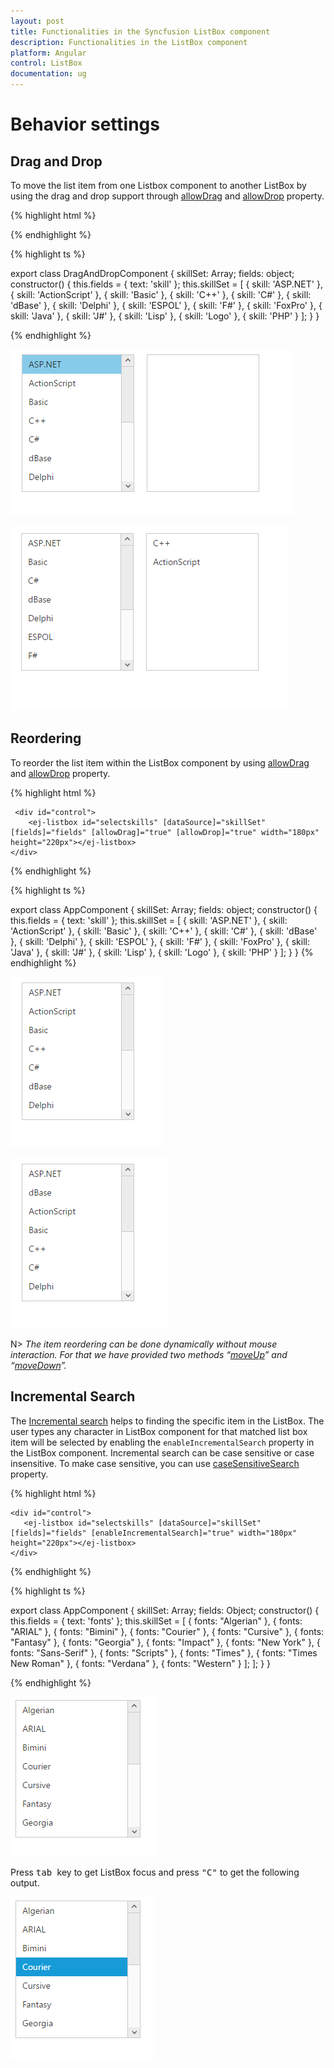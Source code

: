 ```yaml
---
layout: post
title: Functionalities in the Syncfusion ListBox component
description: Functionalities in the ListBox component
platform: Angular
control: ListBox
documentation: ug
---
```

# Behavior settings

## Drag and Drop

To move the list item from one Listbox component to another ListBox by using the drag and drop support through [allowDrag](https://help.syncfusion.com/api/js/ejlistbox#members:allowdrag) and [allowDrop](https://help.syncfusion.com/api/js/ejlistbox#members:allowdrop) property.

{% highlight html %}

   <div class="frame">
            <div class="contents">
                <ej-listbox id="selectskills" [dataSource]="skillSet" [fields]="fields" [allowDrag]="true" [allowDrop]="true" width="180px" height="220px"></ej-listbox>
            </div>
            <div class="contents">
                <ej-listbox id="selected" [allowDrag]="true" [allowDrop]="true" width="180px" height="220px"></ej-listbox>
            </div>
    </div>

{% endhighlight %}

{% highlight ts %}

export class DragAndDropComponent {
    skillSet: Array<any>;
    fields: object;
    constructor() {
        this.fields = { text: 'skill' };
        this.skillSet = [
            { skill: 'ASP.NET' }, { skill: 'ActionScript' }, { skill: 'Basic' },
            { skill: 'C++' }, { skill: 'C#' }, { skill: 'dBase' }, { skill: 'Delphi' },
            { skill: 'ESPOL' }, { skill: 'F#' }, { skill: 'FoxPro' }, { skill: 'Java' },
            { skill: 'J#' }, { skill: 'Lisp' }, { skill: 'Logo' }, { skill: 'PHP' }
        ];
    }
}

{% endhighlight %}

![Drag and Drop](Drag-and-drop_images\Drag-and-drop_img1.png)

![Drag and Drop Images](Drag-and-drop_images\Drag-and-drop_img2.png)

## Reordering

To reorder the list item within the ListBox component by using [allowDrag](https://help.syncfusion.com/api/js/ejlistbox#members:allowdrag) and [allowDrop](https://help.syncfusion.com/api/js/ejlistbox#members:allowdrop) property.

{% highlight html %}
  
     <div id="control">
        <ej-listbox id="selectskills" [dataSource]="skillSet" [fields]="fields" [allowDrag]="true" [allowDrop]="true" width="180px" height="220px"></ej-listbox>
    </div>	

{% endhighlight %}

{% highlight ts %}

export class AppComponent {
    skillSet: Array<any>;
    fields: object;
    constructor() {
        this.fields = { text: 'skill' };
        this.skillSet = [
            { skill: 'ASP.NET' }, { skill: 'ActionScript' }, { skill: 'Basic' },
            { skill: 'C++' }, { skill: 'C#' }, { skill: 'dBase' }, { skill: 'Delphi' },
            { skill: 'ESPOL' }, { skill: 'F#' }, { skill: 'FoxPro' }, { skill: 'Java' },
            { skill: 'J#' }, { skill: 'Lisp' }, { skill: 'Logo' }, { skill: 'PHP' }
        ];
    }
}
{% endhighlight %}

![Reordering](Drag-and-drop_images\Drag-and-drop_img3.png)

![Drag and Drop Reordering](Drag-and-drop_images\Drag-and-drop_img4.png)

N> _The item reordering can be done dynamically without mouse interaction. For that we have provided two methods “[moveUp](http://help.syncfusion.com/js/api/ejlistbox#methods:moveup)” and “[moveDown](http://help.syncfusion.com/js/api/ejlistbox#methods:movedown)”._

## Incremental Search

The [Incremental search](https://en.wikipedia.org/wiki/Incremental_search) helps to finding the specific item in the ListBox. The user types any character in ListBox component for that matched list box item will be selected by enabling the `enableIncrementalSearch` property in the ListBox component. Incremental search can be case sensitive or case insensitive. To make case sensitive, you can use [caseSensitiveSearch](https://help.syncfusion.com/api/js/ejlistbox#members:casesensitivesearch) property. 

{% highlight html %}

    <div id="control">
       <ej-listbox id="selectskills" [dataSource]="skillSet" [fields]="fields" [enableIncrementalSearch]="true" width="180px" height="220px"></ej-listbox>
    </div> 

{% endhighlight %}

{% highlight ts %}

export class AppComponent {
    skillSet: Array<any>;
    fields: Object;
    constructor() {
        this.fields = { text: 'fonts' };
        this.skillSet = [
            { fonts: "Algerian" },
            { fonts: "ARIAL" }, { fonts: "Bimini" }, { fonts: "Courier" },
            { fonts: "Cursive" }, { fonts: "Fantasy" }, { fonts: "Georgia" }, { fonts: "Impact" },
            { fonts: "New York" }, { fonts: "Sans-Serif" }, { fonts: "Scripts" }, { fonts: "Times" },
            { fonts: "Times New Roman" }, { fonts: "Verdana" }, { fonts: "Western" }
        ];
        ];
    }
}

{% endhighlight %}

![Incremental Search](Keyboard-interaction_images\Keyboard-interaction_img1.png)

Press <kbd> tab </kbd> key to get ListBox focus and press <kbd>"C"</kbd> to get the following output.

![Keyboard Interaction](Keyboard-interaction_images\Keyboard-interaction_img2.png)





